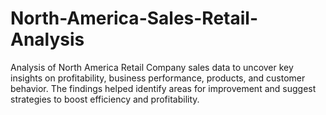 # North-America-Sales-Retail-Analysis
Analysis of North America Retail Company sales data to uncover key insights on profitability, business performance, products, and customer behavior. The findings helped identify areas for improvement and suggest strategies to boost efficiency and profitability.
